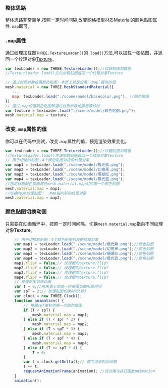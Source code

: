 ### 整体思路

整体思路非常简单,按照一定时间间隔,改变网格模型材质Material的颜色贴图属性`.map`即可。

### `.map`属性

通过纹理加载器`THREE.TextureLoader()`的`.load()`方法,可以加载一张贴图，并返回一个纹理对象[Texture](http://www.webgl3d.cn/threejs/docs/#api/zh/textures/Texture)。

```JavaScript
var texLoader = new THREE.TextureLoader();//纹理贴图加载器
//TextureLoader.load()方法加载贴图返回一个纹理对象Texture

// 通过材质参数设置颜色贴图，本质上就是设置`.map`属性的值
mesh.material = new THREE.MeshStandardMaterial({
   ...
   map: texLoader.load("./scene/model/basecolor.png"), //颜色贴图   
})
// 通过.map设置颜色贴图和通过材质参数设置是等价的
var texture = texLoader.load("./scene/model/颜色贴图.png");
mesh.material.map = texture;
```
    
### 改变`.map`属性的值

你可以在代码中测试，改变`.map`属性的值，预览渲染效果变化。

```JavaScript
var texLoader = new THREE.TextureLoader();//纹理贴图加载器
//TextureLoader.load()方法加载贴图返回一个纹理对象Texture
// 用于切换的贴图：4个颜色贴图对应的纹理对象
var map1 = texLoader.load("./scene/model/极光紫.png");
var map2 = texLoader.load("./scene/model/幻夜黑.png");
var map3 = texLoader.load("./scene/model/珊瑚红.png");
var map4 = texLoader.load("./scene/model/极光蓝.png");
//指定材质颜色贴图属性mesh.material.map对应哪一个颜色贴图
mesh.material.map = map1;
//切换Mesh纹理贴图： .map指向新的纹理对象 
mesh.material.map = map2;
```

### 颜色贴图切换动画

只需要在动画循环中，按照一定时间间隔，切换`mesh.material.map`指向不同纹理对象**Texture**。

```JavaScript
    // 用于切换的贴图：4个颜色贴图对应的纹理对象
    var map1 = texLoader.load("./scene/model/极光紫.png");//颜色贴图            
    var map2 = texLoader.load("./scene/model/幻夜黑.png");//颜色贴图
    var map3 = texLoader.load("./scene/model/珊瑚红.png");//颜色贴图
    var map4 = texLoader.load("./scene/model/极光蓝.png");//颜色贴图
    map1.flipY = false;// 纹理朝向texture.flipY
    map2.flipY = false;// 纹理朝向texture.flipY
    map3.flipY = false;// 纹理朝向texture.flipY
    map4.flipY = false;// 纹理朝向texture.flipY
    // 纹理贴图切换动画
    var T = 0;//用来表示完成一轮贴图切换所处时间
    var spT = 2;// 纹理贴图切换时间(秒)
    var clock = new THREE.Clock();
    function animation() {        
        // 每隔spT毫秒切换一次颜色贴图
        if (T < spT) {
            mesh.material.map = map1;
        } else if (T < spT * 2) {
            mesh.material.map = map2;
        } else if (T < spT * 3) {
            mesh.material.map = map3;
        } else if (T < spT * 4) {
            mesh.material.map = map4;
        } else if (T >= spT * 4) {
            T = 0;
        }        
        var t = clock.getDelta();// 两次渲染时间间隔
        T += t;
        requestAnimationFrame(animation); //请求再次执行函数animation
    }
    animation();
```











